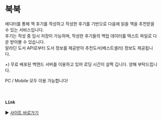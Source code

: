 # 북북

에디터를 통해 책 후기를 작성하고 작성한 후기를 기반으로 다음에 읽을 책을 추천받을 수 있는 서비스입니다. <br/>
후기는 작성 중 임시 저장이 가능하며, 작성한 후기들의 백업 데이터를 텍스트 파일로 다운 받아볼 수 있습니다. <br/>
알라딘 도서 API로부터 도서 정보를 제공받아 추천도서(베스트셀러) 정보도 제공됩니다.

+) 무료 배포된 백엔드 서버를 이용하고 있어 로딩 시간이 살짝 깁니다.
양해 부탁드립니다.

PC / Mobile 모두 이용 가능합니다!

<br/>

### `Link`
▶️ [사이트 바로가기](https://bookbook-phi.vercel.app/)
